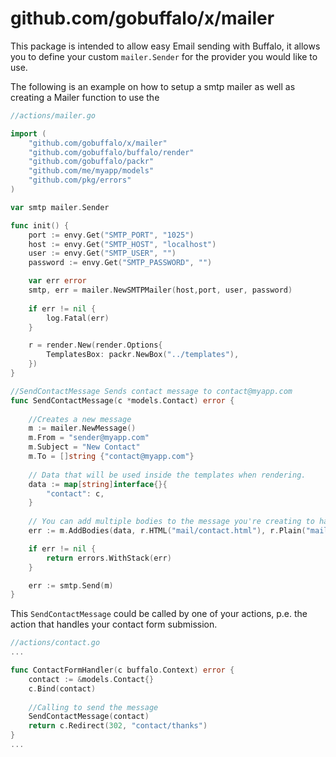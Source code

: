 # github.com/gobuffalo/x/mailer

This package is intended to allow easy Email sending with Buffalo, it allows you to define your custom `mailer.Sender` for the provider you would like to use.

The following is an example on how to setup a smtp mailer as well as creating a Mailer function to use the 

```go
//actions/mailer.go

import (
    "github.com/gobuffalo/x/mailer"
    "github.com/gobuffalo/buffalo/render"
    "github.com/gobuffalo/packr"
    "github.com/me/myapp/models"
    "github.com/pkg/errors"
)

var smtp mailer.Sender

func init() {
    port := envy.Get("SMTP_PORT", "1025")
    host := envy.Get("SMTP_HOST", "localhost")
    user := envy.Get("SMTP_USER", "")
    password := envy.Get("SMTP_PASSWORD", "")

	var err error
	smtp, err = mailer.NewSMTPMailer(host,port, user, password)
	
    if err != nil {
		log.Fatal(err)
	}

	r = render.New(render.Options{
		TemplatesBox: packr.NewBox("../templates"),
	})
}

//SendContactMessage Sends contact message to contact@myapp.com
func SendContactMessage(c *models.Contact) error {
    
    //Creates a new message
	m := mailer.NewMessage()
    m.From = "sender@myapp.com"
	m.Subject = "New Contact"
    m.To = []string {"contact@myapp.com"}
    
    // Data that will be used inside the templates when rendering.
	data := map[string]interface{}{
		"contact": c,
	}
	
    // You can add multiple bodies to the message you're creating to have content-types alternatives.
    err := m.AddBodies(data, r.HTML("mail/contact.html"), r.Plain("mail/contact.txt"))

	if err != nil {
		return errors.WithStack(err)
	}

    err := smtp.Send(m)
}

```

This `SendContactMessage` could be called by one of your actions, p.e. the action that handles your contact form submission.

```go
//actions/contact.go
...

func ContactFormHandler(c buffalo.Context) error {
    contact := &models.Contact{}
    c.Bind(contact)
    
    //Calling to send the message
    SendContactMessage(contact)
    return c.Redirect(302, "contact/thanks")
}
...
```

